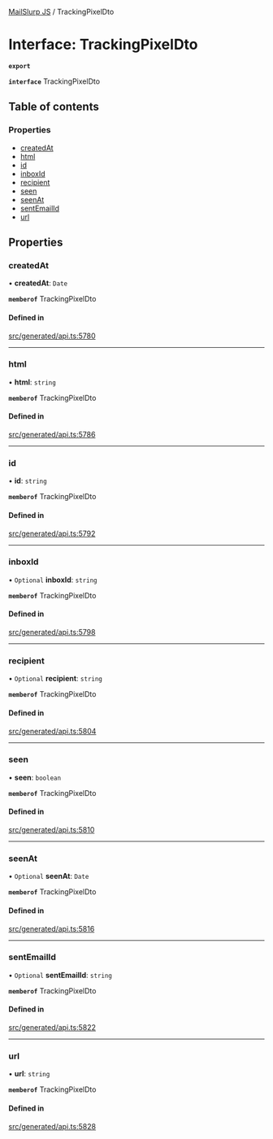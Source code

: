 [MailSlurp JS](../README.md) / TrackingPixelDto

# Interface: TrackingPixelDto

**`export`**

**`interface`** TrackingPixelDto

## Table of contents

### Properties

- [createdAt](TrackingPixelDto.md#createdat)
- [html](TrackingPixelDto.md#html)
- [id](TrackingPixelDto.md#id)
- [inboxId](TrackingPixelDto.md#inboxid)
- [recipient](TrackingPixelDto.md#recipient)
- [seen](TrackingPixelDto.md#seen)
- [seenAt](TrackingPixelDto.md#seenat)
- [sentEmailId](TrackingPixelDto.md#sentemailid)
- [url](TrackingPixelDto.md#url)

## Properties

### createdAt

• **createdAt**: `Date`

**`memberof`** TrackingPixelDto

#### Defined in

[src/generated/api.ts:5780](https://github.com/mailslurp/mailslurp-client/blob/113e801/src/generated/api.ts#L5780)

___

### html

• **html**: `string`

**`memberof`** TrackingPixelDto

#### Defined in

[src/generated/api.ts:5786](https://github.com/mailslurp/mailslurp-client/blob/113e801/src/generated/api.ts#L5786)

___

### id

• **id**: `string`

**`memberof`** TrackingPixelDto

#### Defined in

[src/generated/api.ts:5792](https://github.com/mailslurp/mailslurp-client/blob/113e801/src/generated/api.ts#L5792)

___

### inboxId

• `Optional` **inboxId**: `string`

**`memberof`** TrackingPixelDto

#### Defined in

[src/generated/api.ts:5798](https://github.com/mailslurp/mailslurp-client/blob/113e801/src/generated/api.ts#L5798)

___

### recipient

• `Optional` **recipient**: `string`

**`memberof`** TrackingPixelDto

#### Defined in

[src/generated/api.ts:5804](https://github.com/mailslurp/mailslurp-client/blob/113e801/src/generated/api.ts#L5804)

___

### seen

• **seen**: `boolean`

**`memberof`** TrackingPixelDto

#### Defined in

[src/generated/api.ts:5810](https://github.com/mailslurp/mailslurp-client/blob/113e801/src/generated/api.ts#L5810)

___

### seenAt

• `Optional` **seenAt**: `Date`

**`memberof`** TrackingPixelDto

#### Defined in

[src/generated/api.ts:5816](https://github.com/mailslurp/mailslurp-client/blob/113e801/src/generated/api.ts#L5816)

___

### sentEmailId

• `Optional` **sentEmailId**: `string`

**`memberof`** TrackingPixelDto

#### Defined in

[src/generated/api.ts:5822](https://github.com/mailslurp/mailslurp-client/blob/113e801/src/generated/api.ts#L5822)

___

### url

• **url**: `string`

**`memberof`** TrackingPixelDto

#### Defined in

[src/generated/api.ts:5828](https://github.com/mailslurp/mailslurp-client/blob/113e801/src/generated/api.ts#L5828)
